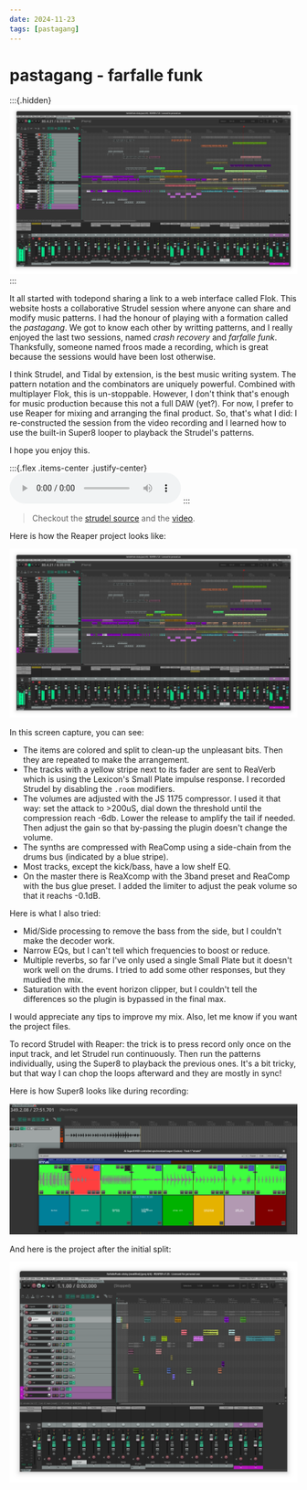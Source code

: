 ```yaml
---
date: 2024-11-23
tags: [pastagang]
---
```

# pastagang - farfalle funk

:::{.hidden}
![pgFarfalleFunk-final.png](media/pgFarfalleFunk-final.png)
:::

It all started with todepond sharing a link to a web interface called Flok.
This website hosts a collaborative Strudel session where anyone can share and modify music patterns.
I had the honour of playing with a formation called the *pastagang*.
We got to know each other by writting patterns, and I really enjoyed the last two sessions, named *crash recovery* and *farfalle funk*.
Thanksfully, someone named froos made a recording, which is great because the sessions would have been lost otherwise.

I think Strudel, and Tidal by extension, is the best music writing system.
The pattern notation and the combinators are uniquely powerful.
Combined with multiplayer Flok, this is un-stoppable.
However, I don't think that's enough for music production because this not a full DAW (yet?).
For now, I prefer to use Reaper for mixing and arranging the final product.
So, that's what I did: I re-constructed the session from the video recording and
I learned how to use the built-in Super8 looper to playback the Strudel's patterns.

I hope you enjoy this.

:::{.flex .items-center .justify-center}
<audio controls class="md:w-[750px] mb-4">
  <source src="https://cdn.midirus.com/audio/2024-pastagang/farfalleFunk.mp3" type="audio/mpeg">
Your browser does not support the audio element.
</audio>
:::

> Checkout the [strudel source](https://strudel.cc/?vGTLU-YVDzx-) and the [video](https://youtu.be/AWM4r_6VEmQ?t=1100).

Here is how the Reaper project looks like:

![pgFarfalleFunk-final.png](media/pgFarfalleFunk-final.png)

In this screen capture, you can see:

- The items are colored and split to clean-up the unpleasant bits. Then they are repeated to make the arrangement.
- The tracks with a yellow stripe next to its fader are sent to ReaVerb which is using the Lexicon's Small Plate impulse response. I recorded Strudel by disabling the `.room` modifiers.
- The volumes are adjusted with the JS 1175 compressor. I used it that way: set the attack to >200uS, dial down the threshold until the compression reach -6db. Lower the release to amplify the tail if needed. Then adjust the gain so that by-passing the plugin doesn't change the volume.
- The synths are compressed with ReaComp using a side-chain from the drums bus (indicated by a blue stripe).
- Most tracks, except the kick/bass, have a low shelf EQ.
- On the master there is ReaXcomp with the 3band preset and ReaComp with the bus glue preset. I added the limiter to adjust the peak volume so that it reachs -0.1dB.

Here is what I also tried:

- Mid/Side processing to remove the bass from the side, but I couldn't make the decoder work.
- Narrow EQs, but I can't tell which frequencies to boost or reduce.
- Multiple reverbs, so far I've only used a single Small Plate but it doesn't work well on the drums. I tried to add some other responses, but they mudied the mix.
- Saturation with the event horizon clipper, but I couldn't tell the differences so the plugin is bypassed in the final max.

I would appreciate any tips to improve my mix. Also, let me know if you want the project files.


To record Strudel with Reaper: the trick is to press record only once on the input track, and let Strudel run continuously.
Then run the patterns individually, using the Super8 to playback the previous ones.
It's a bit tricky, but that way I can chop the loops afterward and they are mostly in sync!

Here is how Super8 looks like during recording:

![pgFarfalleFunk-super8.png](media/pgFarfalleFunk-super8.png.png)

And here is the project after the initial split:

![pgFarfalleFunk-final.png](media/pgFarfalleFunk-fresh.png)
